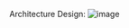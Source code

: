 Architecture Design:
![image](https://github.com/user-attachments/assets/69d950af-2d99-4ee1-acb5-e045bcb85346)


